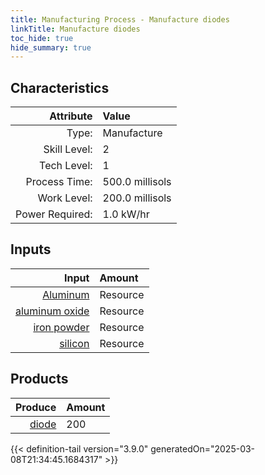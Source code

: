 ```yaml
---
title: Manufacturing Process - Manufacture diodes
linkTitle: Manufacture diodes
toc_hide: true
hide_summary: true
---
```

<!-- This is generated by the MarsSim HelpGenertor, do not edit. -->


## Characteristics

| Attribute      | Value |
|--------:|:------|
|Type:|Manufacture|
|Skill Level:|2|
|Tech Level:|1|
|Process Time:|500.0 millisols|
|Work Level:|200.0 millisols|
|Power Required:|1.0 kW/hr|

## Inputs

| Input      | Amount |
|--------:|:------|
|[Aluminum](/docs/definitions/resource/aluminum)|Resource|0.1 kg|
|[aluminum oxide](/docs/definitions/resource/aluminum-oxide)|Resource|0.1 kg|
|[iron powder](/docs/definitions/resource/iron-powder)|Resource|0.1 kg|
|[silicon](/docs/definitions/resource/silicon)|Resource|1.0 kg|

## Products


| Produce      | Amount |
|--------:|:------|
|[diode](/docs/definitions/part/diode)|200|



{{< definition-tail version="3.9.0" generatedOn="2025-03-08T21:34:45.1684317" >}}



